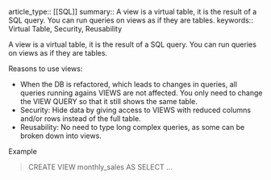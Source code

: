 article_type:: [[SQL]]
summary:: A view is a virtual table, it is the result of a SQL query. You can run queries on views as if they are tables. 
keywords:: Virtual Table, Security, Reusability

A view is a virtual table, it is the result of a SQL query. You can run queries on views as if they are tables.

Reasons to use views:
* When the DB is refactored, which leads to changes in queries, all queries running agains VIEWS are not affected. You only need to change the VIEW QUERY so that it still shows the same table.
* Security: Hide data by giving access to VIEWS with reduced columns and/or rows instead of the full table.
* Reusability: No need to type long complex queries, as some can be broken down into views.

Example
> CREATE VIEW monthly_sales AS
> SELECT ...

